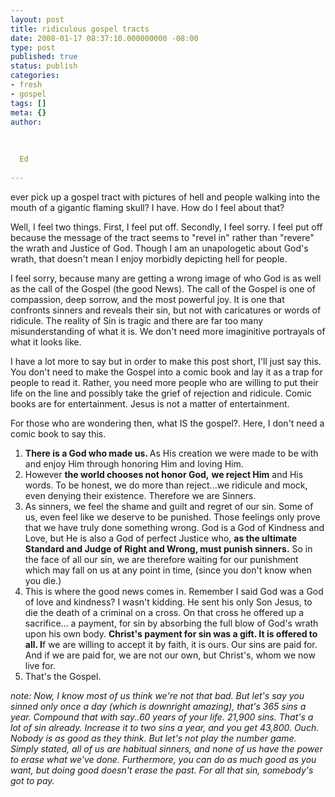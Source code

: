 ```yaml
---
layout: post
title: ridiculous gospel tracts
date: 2008-01-17 08:37:10.000000000 -08:00
type: post
published: true
status: publish
categories:
- fresh
- gospel
tags: []
meta: {}
author:
  
  
  
  Ed
  
---
```

<p>ever pick up a gospel tract with pictures of hell and people walking into the mouth of a gigantic flaming skull? I have.  How do I feel about that?</p>
<p>Well, I feel two things. First, I feel put off.  Secondly, I feel sorry.  I feel put off because the message of the tract seems to "revel in" rather than "revere" the wrath and Justice of God.  Though I am an unapologetic about God's wrath, that doesn't mean I enjoy morbidly depicting hell for people.</p>
<p>I feel sorry, because many are getting a wrong image of who God is as well as the call of the Gospel (the good News).  The call of the Gospel is one of compassion, deep sorrow, and the most powerful joy.  It is one that confronts sinners and reveals their sin, but not with caricatures or words of ridicule.  The reality of Sin is tragic and there are far too many misunderstanding of what it is. We don't need more imaginitive portrayals of what it looks like.</p>
<p>I have a lot more to say but in order to make this post short, I'll just say this.  You don't need to make the Gospel into a comic book and lay it as a trap for people to read it.  Rather, you need more people who are willing to put their life on the line and possibly take the grief of rejection and ridicule.  Comic books are for entertainment.  Jesus is not a matter of entertainment.</p>
<p>For those who are wondering then, what IS the gospel?.  Here, I don't need a comic book to say this.</p>
<ol>
<li><b>There is a God who made us.  </b>As His creation we were made to be with and enjoy Him through honoring Him and loving Him.</li>
<li>However <b>the world chooses not honor God,</b> <b>we reject Him</b> and His words.  To be honest, we do more than reject...we ridicule and mock, even denying their existence.  Therefore we are Sinners.</li>
<li>As sinners, we feel the shame and guilt and regret of our sin.  Some of us, even feel like we deserve to be punished.  Those feelings only prove that we have truly done something wrong.  God is a God of Kindness and Love, but He is also a God of perfect Justice who, <b>as the ultimate Standard and Judge of Right and Wrong, must punish sinners.</b>  So in the face of all our sin, we are therefore waiting for our punishment which may fall on us at any point in time, (since you don't know when you die.)</li>
<li>This is where the good news comes in.  Remember I said God was a God of love and kindness?  I wasn't kidding.  He sent his only Son Jesus, to die the death of a criminal on a cross.  On that cross he offered up a sacrifice... a payment, for sin by absorbing the full blow of God's wrath upon his own body.  <b>Christ's payment for sin was a gift.  It is offered to all.  I</b>f we are willing to accept it by faith, it is ours.  Our sins are paid for.  And if we are paid for, we are not our own, but Christ's, whom we now live for.</li>
<li>That's the Gospel.</li>
</ol>
<p><i>note: Now, I know most of us think we're not that bad.  But let's say you sinned only once a day (which is downright amazing), that's 365 sins a year.  Compound that with say..60 years of your life.  21,900 sins.  That's a lot of sin already. Increase it to two sins a year, and you get 43,800. Ouch. Nobody is as good as they think. But let's not play the number game.  Simply stated, all of us are habitual sinners, and none of us have the power to erase what we've done.</i>  <i>Furthermore, you can do as much good as you want, but doing good doesn't erase the past. For all that sin, somebody's got to pay.  </i></p>
